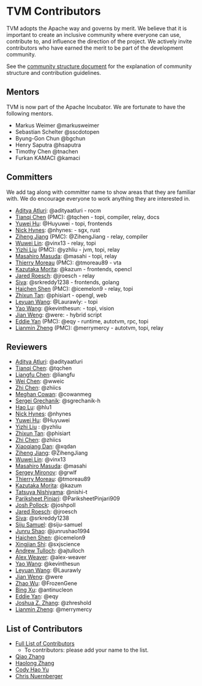 <!--- Licensed to the Apache Software Foundation (ASF) under one -->
<!--- or more contributor license agreements.  See the NOTICE file -->
<!--- distributed with this work for additional information -->
<!--- regarding copyright ownership.  The ASF licenses this file -->
<!--- to you under the Apache License, Version 2.0 (the -->
<!--- "License"); you may not use this file except in compliance -->
<!--- with the License.  You may obtain a copy of the License at -->

<!---   http://www.apache.org/licenses/LICENSE-2.0 -->

<!--- Unless required by applicable law or agreed to in writing, -->
<!--- software distributed under the License is distributed on an -->
<!--- "AS IS" BASIS, WITHOUT WARRANTIES OR CONDITIONS OF ANY -->
<!--- KIND, either express or implied.  See the License for the -->
<!--- specific language governing permissions and limitations -->
<!--- under the License. -->

TVM Contributors
================
TVM adopts the Apache way and governs by merit. We believe that it is important to create an inclusive community where everyone can use,
contribute to, and influence the direction of the project. We actively invite contributors who have earned the merit to be part of the development community.

See the [community structure document](http://docs.tvm.ai/contribute/community.html) for the explanation of community structure and contribution guidelines.

## Mentors

TVM is now part of the Apache Incubator.
We are fortunate to have the following mentors.

- Markus Weimer @markusweimer
- Sebastian Schelter @sscdotopen
- Byung-Gon Chun @bgchun
- Henry Saputra @hsaputra
- Timothy Chen @tnachen
- Furkan KAMACI @kamaci

## Committers

We add tag along with committer name to show areas that they are familiar with.
We do encourage everyone to work anything they are interested in.

- [Aditya Atluri](https://github.com/adityaatluri): @adityaatluri - rocm
- [Tianqi Chen](https://github.com/tqchen) (PMC): @tqchen - topi, compiler, relay, docs
- [Yuwei Hu](https://github.com/Huyuwei): @Huyuwei - topi, frontends
- [Nick Hynes](https://github.com/nhynes): @nhynes: - sgx, rust
- [Ziheng Jiang](https://github.com/ZihengJiang) (PMC): @ZihengJiang - relay, compiler
- [Wuwei Lin](https://github.com/vinx13): @vinx13 - relay, topi
- [Yizhi Liu](https://github.com/yzhliu) (PMC): @yzhliu - jvm, topi, relay
- [Masahiro Masuda](https://github.com/masahi): @masahi - topi, relay
- [Thierry Moreau](https://github.com/tmoreau89) (PMC): @tmoreau89 - vta
- [Kazutaka Morita](https://github.com/kazum): @kazum - frontends, opencl
- [Jared Roesch](https://github.com/jroesch): @jroesch - relay
- [Siva](https://github.com/srkreddy1238): @srkreddy1238 - frontends, golang
- [Haichen Shen](https://github.com/icemelon9) (PMC): @icemelon9 - relay, topi
- [Zhixun Tan](https://github.com/phisiart): @phisiart - opengl, web
- [Leyuan Wang](https://github.com/Laurawly): @Laurawly: - topi
- [Yao Wang](https://github.com/kevinthesun): @kevinthesun: - topi, vision
- [Jian Weng](https://github.com/were): @were: - hybrid script
- [Eddie Yan](https://github.com/eqy) (PMC): @eqy - runtime, autotvm, rpc, topi
- [Lianmin Zheng](https://github.com/merrymercy) (PMC): @merrymercy - autotvm, topi, relay

## Reviewers

- [Aditya Atluri](https://github.com/adityaatluri): @adityaatluri
- [Tianqi Chen](https://github.com/tqchen): @tqchen
- [Liangfu Chen](https://github.com/liangfu): @liangfu
- [Wei Chen](https://github.com/wweic): @wweic
- [Zhi Chen](https://github.com/zhiics): @zhiics
- [Meghan Cowan](https://github.com/cowanmeg): @cowanmeg
- [Sergei Grechanik](https://github.com/sgrechanik-h): @sgrechanik-h
- [Hao Lu](https://github.com/hlu1): @hlu1
- [Nick Hynes](https://github.com/nhynes): @nhynes
- [Yuwei Hu](https://github.com/Huyuwei): @Huyuwei
- [Yizhi Liu](https://github.com/yzhliu) : @yzhliu
- [Zhixun Tan](https://github.com/phisiart): @phisiart
- [Zhi Chen](https://github.com/zhiics): @zhiics
- [Xiaoqiang Dan](https://github.com/xqdan): @xqdan
- [Ziheng Jiang](https://github.com/ZihengJiang): @ZihengJiang
- [Wuwei Lin](https://github.com/vinx13): @vinx13
- [Masahiro Masuda](https://github.com/masahi): @masahi
- [Sergey Mironov](https://github.com/grwlf): @grwlf
- [Thierry Moreau](https://github.com/tmoreau89): @tmoreau89
- [Kazutaka Morita](https://github.com/kazum): @kazum
- [Tatsuya Nishiyama](https://github.com/nishi-t): @nishi-t
- [Pariksheet Pinjari](https://github.com/PariksheetPinjari909): @PariksheetPinjari909
- [Josh Pollock](https://github.com/joshpoll): @joshpoll
- [Jared Roesch](https://github.com/jroesch): @jroesch
- [Siva](https://github.com/srkreddy1238): @srkreddy1238
- [Siju Samuel](https://github.com/siju-samuel): @siju-samuel
- [Junru Shao](https://github.com/junrushao1994): @junrushao1994
- [Haichen Shen](https://github.com/icemelon9): @icemelon9
- [Xingjian Shi](https://github.com/sxjscience): @sxjscience
- [Andrew Tulloch](https://github.com/ajtulloch): @ajtulloch
- [Alex Weaver](https://github.com/alex-weaver): @alex-weaver
- [Yao Wang](https://github.com/kevinthesun): @kevinthesun
- [Leyuan Wang](https://github.com/Laurawly): @Laurawly
- [Jian Weng](https://github.com/were): @were
- [Zhao Wu](https://github.com/FrozenGene): @FrozenGene
- [Bing Xu](https://github.com/antinucleon): @antinucleon
- [Eddie Yan](https://github.com/eqy): @eqy
- [Joshua Z. Zhang](https://github.com/zhreshold): @zhreshold
- [Lianmin Zheng](https://github.com/merrymercy): @merrymercy

## List of Contributors
- [Full List of Contributors](https://github.com/dmlc/tvm/graphs/contributors)
  - To contributors: please add your name to the list.
- [Qiao Zhang](https://github.com/zhangqiaorjc)
- [Haolong Zhang](https://github.com/haolongzhangm)
- [Cody Hao Yu](https://github.com/comaniac)
- [Chris Nuernberger](https://github.com/cnuernber)
